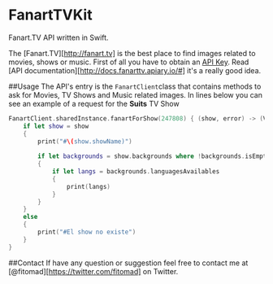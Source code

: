 # FanartTVKit
Fanart.TV API written in Swift.

The [Fanart.TV][http://fanart.tv] is the best place to find images related to movies, shows or music. First of all you have to obtain an [API Key](https://fanart.tv/get-an-api-key/). Read [API documentation][http://docs.fanarttv.apiary.io/#] it's a really good idea.

##Usage
The API's entry is the `FanartClient`class that contains methods to ask for Movies, TV Shows and Music related images. In lines below you can see an example of a request for the **Suits** TV Show

```swift
FanartClient.sharedInstance.fanartForShow(247808) { (show, error) -> (Void) in
    if let show = show
    {
        print("#\(show.showName)")
                
        if let backgrounds = show.backgrounds where !backgrounds.isEmpty
        {
            if let langs = backgrounds.languagesAvailables
            {
                print(langs)
            }
        }
    }
    else
    {
        print("#El show no existe")
    }
}
```

##Contact
If have any question or suggestion feel free to contact me at [@fitomad][https://twitter.com/fitomad] on Twitter.
